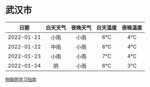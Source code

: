 # 武汉市
|日期|白天天气|夜晚天气|白天温度|夜晚温度|
|:--:|:--:|:--:|:--:|:--:|
|2022-01-21|小雨|小雨|6℃|4℃|
|2022-01-22|中雨|小雨|6℃|4℃|
|2022-01-23|小雨|小雨|7℃|4℃|
|2022-01-24|阴|小雨|6℃|3℃|
 
[物联网学习指南](http://doc.lziqi.top/IoT)
